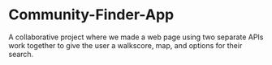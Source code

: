 # Community-Finder-App
A collaborative project where we made a web page using two separate APIs work together to give the user a walkscore, map, and options for their search.

